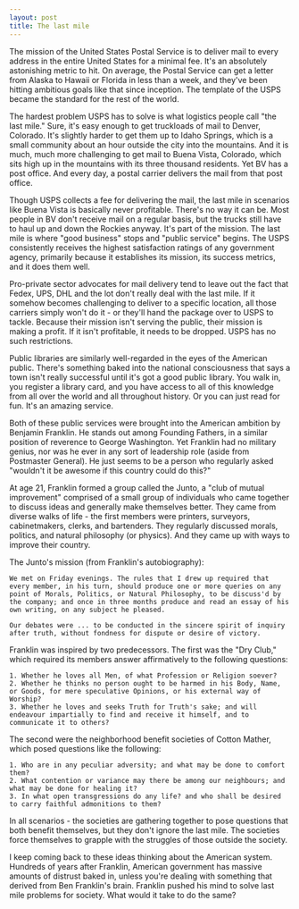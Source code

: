 ```yaml
---
layout: post
title: The last mile
---
```


The mission of the United States Postal Service is to deliver mail to every address in the entire United States for a minimal fee. It's an absolutely astonishing metric to hit. On average, the Postal Service can get a letter from Alaska to Hawaii or Florida in less than a week, and they've been hitting ambitious goals like that since inception. The template of the USPS became the standard for the rest of the world. 

The hardest problem USPS has to solve is what logistics people call "the last mile." Sure, it's easy enough to get truckloads of mail to Denver, Colorado. It's slightly harder to get them up to Idaho Springs, which is a small community about an hour outside the city into the mountains. And it is much, much more challenging to get mail to Buena Vista, Colorado, which sits high up in the mountains with its three thousand residents. Yet BV has a post office. And every day, a postal carrier delivers the mail from that post office. 

Though USPS collects a fee for delivering the mail, the last mile in scenarios like Buena Vista is basically never profitable. There's no way it can be. Most people in BV don't receive mail on a regular basis, but the trucks still have to haul up and down the Rockies anyway. It's part of the mission. The last mile is where "good business" stops and "public service" begins. The USPS consistently receives the highest satisfaction ratings of any government agency, primarily because it establishes its mission, its success metrics, and it does them well.

Pro-private sector advocates for mail delivery tend to leave out the fact that Fedex, UPS, DHL and the lot don't really deal with the last mile. If it somehow becomes challenging to deliver to a specific location, all those carriers simply won't do it - or they'll hand the package over to USPS to tackle. Because their mission isn't serving the public, their mission is making a profit. If it isn't profitable, it needs to be dropped. USPS has no such restrictions.

Public libraries are similarly well-regarded in the eyes of the American public. There's something baked into the national consciousness that says a town isn't really successful until it's got a good public library. You walk in, you register a library card, and you have access to all of this knowledge from all over the world and all throughout history. Or you can just read for fun. It's an amazing service.

Both of these public services were brought into the American ambition by Benjamin Franklin. He stands out among Founding Fathers, in a similar position of reverence to George Washington. Yet Franklin had no military genius, nor was he ever in any sort of leadership role (aside from Postmaster General). He just seems to be a person who regularly asked "wouldn't it be awesome if this country could do this?" 

At age 21, Franklin formed a group called the Junto, a "club of mutual improvement" comprised of a small group of individuals who came together to discuss ideas and generally make themselves better. They came from diverse walks of life - the first members were printers, surveyors, cabinetmakers, clerks, and bartenders. They regularly discussed morals, politics, and natural philosophy (or physics). And they came up with ways to improve their country.

The Junto's mission (from Franklin's autobiography):

	We met on Friday evenings. The rules that I drew up required that every member, in his turn, should produce one or more queries on any point of Morals, Politics, or Natural Philosophy, to be discuss'd by the company; and once in three months produce and read an essay of his own writing, on any subject he pleased.

	Our debates were ... to be conducted in the sincere spirit of inquiry after truth, without fondness for dispute or desire of victory.

Franklin was inspired by two predecessors. The first was the "Dry Club," which required its members answer affirmatively to the following questions:

	1. Whether he loves all Men, of what Profession or Religion soever?
	2. Whether he thinks no person ought to be harmed in his Body, Name, or Goods, for mere speculative Opinions, or his external way of Worship?
	3. Whether he loves and seeks Truth for Truth's sake; and will endeavour impartially to find and receive it himself, and to communicate it to others?

The second were the neighborhood benefit societies of Cotton Mather, which posed questions like the following:

	1. Who are in any peculiar adversity; and what may be done to comfort them?
	2. What contention or variance may there be among our neighbours; and what may be done for healing it?
	3. In what open transgressions do any life? and who shall be desired to carry faithful admonitions to them?

In all scenarios - the societies are gathering together to pose questions that both benefit themselves, but they don't ignore the last mile. The societies force themselves to grapple with the struggles of those outside the society.

I keep coming back to these ideas thinking about the American system. Hundreds of years after Franklin, American government has massive amounts of distrust baked in, unless you're dealing with something that derived from Ben Franklin's brain. Franklin pushed his mind to solve last mile problems for society. What would it take to do the same?
